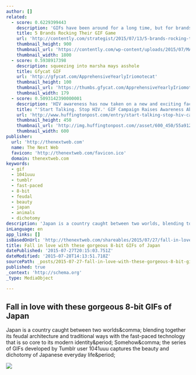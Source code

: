 ```yaml
---
author: []
related:
  - score: 0.6229399443
    description: 'GIFs have been around for a long time, but for brands, the fun is just getting started. According to , Facebook is about to let brands post GIFs, Twitter recently allowed for auto-looped GIFs on its native video player, and companies like Giphy and Tumblr are raking in the cash by making branded GIFs for companies.'
    title: 5 Brands Rocking Their GIF Game
    url: 'http://contently.com/strategist/2015/07/13/5-brands-rocking-their-gif-game/'
    thumbnail_height: 900
    thumbnail_url: 'https://contently.com/wp-content/uploads/2015/07/MAIN1.gif'
    thumbnail_width: 1800
  - score: 0.5938917398
    description: squeezing into marsha mays asshole
    title: Gfycat GIF
    url: 'http://gfycat.com/ApprehensiveYearlyIriomotecat'
    thumbnail_height: 100
    thumbnail_url: 'https://thumbs.gfycat.com/ApprehensiveYearlyIriomotecat-thumb100.jpg'
    thumbnail_width: 179
  - score: 0.5093142390000001
    description: 'HIV awareness has now taken on a new and exciting face: GIFs displayed in Times Square in New York City. Creative studio YoMeryl recently composed a series of GIFS -- collectively called "Start Talking. Stop HIV." -- in order to raise awareness about HIV and the importance of getting tested.'
    title: "'Start Talking. Stop HIV.' GIF Campaign Raises Awareness About HIV Education And Stigma"
    url: 'http://www.huffingtonpost.com/entry/start-talking-stop-hiv-campaign-raises-awareness-about-hiv-education-and-stigma_55a551d9e4b0b8145f73be6a'
    thumbnail_height: 450
    thumbnail_url: 'http://img.huffingtonpost.com//asset/600_450/55a9129c1900002600b86f06.png'
    thumbnail_width: 600
publisher:
  url: 'http://thenextweb.com'
  name: The Next Web
  favicon: 'http://thenextweb.com/favicon.ico'
  domain: thenextweb.com
keywords:
  - gif
  - 1041uuu
  - tumblr
  - fast-paced
  - 8-bit
  - feudal
  - beauty
  - japan
  - animals
  - dichotomy
description: 'Japan is a country caught between two worlds, blending together its feudal architecture and traditional ways with the fast-paced technology that is so core to its modern identity. Somehow, the series of GIFs developed by Tumblr user 1041uuu captures the beauty and dichotomy of Japanese everyday life.'
inLanguage: en
app_links: []
isBasedOnUrl: 'http://thenextweb.com/shareables/2015/07/27/fall-in-love-with-these-gorgeous-8-bit-gifs-of-japan/'
title: Fall in love with these gorgeous 8-bit GIFs of Japan
datePublished: '2015-07-27T20:15:03.751Z'
dateModified: '2015-07-28T14:13:51.718Z'
sourcePath: _posts/2015-07-27-fall-in-love-with-these-gorgeous-8-bit-gifs-of-japan.md
published: true
_context: 'http://schema.org'
_type: MediaObject

---
```

<article style=""><h1>Fall in love with these gorgeous 8-bit GIFs of Japan</h1><p>Japan is a country caught between two worlds&amp;comma; blending together its feudal architecture and traditional ways with the fast-paced technology that is so core to its modern identity&amp;period; Somehow&amp;comma; the series of GIFs developed by Tumblr user 1041uuu captures the beauty and dichotomy of Japanese everyday life&amp;period;</p><img src="http://cdn1.tnwcdn.com/wp-content/blogs.dir/1/files/2015/07/tumblr_nmvrs6ubl71qze3hdo1_r1_500.gif" /></article>